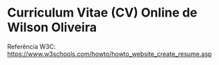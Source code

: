 # Curriculum Vitae (CV) Online de Wilson Oliveira

Referência W3C: https://www.w3schools.com/howto/howto_website_create_resume.asp